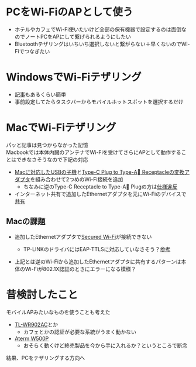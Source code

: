 # PCをWi-FiのAPとして使う
- ホテルやカフェでWi-Fi使いたいけど全部の保有機器で設定するのは面倒なのでノートPCをAPにして繋げられるようにしたい
- Bluetoothテザリングはいちいち選択しないと繋がらない＋早くないのでWi-Fiでつなぎたい

# WindowsでWi-Fiテザリング
- [記事](https://xtech.nikkei.com/atcl/nxt/column/18/00095/00022/)もあるくらい簡単
- 事前設定してたらタスクバーからモバイルホットスポットを選択するだけ

# MacでWi-Fiテザリング
パッと記事は見つからなかった記憶  
Macbookでは本体内臓のアンテナでWi-Fiを受けてさらにAPとして動作することはできなさそうなので下記の対応
- [Macに対応したUSBの子機](https://www.tp-link.com/jp/home-networking/adapter/archer-t2u-nano/)と[Type-C Plug to Type-A Receptacleの変換アダプタ](https://www.ainex.jp/products/u30ca-lfadt/)を組み合わせて2つめのWi-Fi接続を追加
    - ちなみに逆のType-C Receptacle to Type-A Plugの方は[仕様違反](https://hanpenblog.com/6148)
- インターネット共有で追加したEthernetアダプタを元にWi-Fiのデバイスで[共有](https://support.apple.com/ja-jp/guide/mac-help/mchlp1540/mac)

## Macの課題
- 追加したEthernetアダプタで[Secured Wi-Fi](https://support.ntt.com/ocn/support/pid2900000c7s)が接続できない
    - TP-LINKのドライバにはEAP-TTLSに対応していなさそう？[参考](https://community.tp-link.com/en/home/forum/topic/175678)

- 上記とは逆のWi-Fiから追加したEthernetアダプタに共有するパターンは本体のWi-Fiが802.1X認証のときにエラーになる模様？


# 昔検討したこと
モバイルAPみたいなものを使うことも考えた
- [TL-WR902AC](https://www.tp-link.com/jp/home-networking/wifi-router/tl-wr902ac/)とか
    - カフェとかの認証が必要な系統がうまく動かない
- [Aterm W500P](https://www.aterm.jp/product/atermstation/product/warpstar/w500p/index.html)
    - おそらく動くけど終売製品を今から手に入れるか？というところで断念

結果、PCをテザリングする方向へ